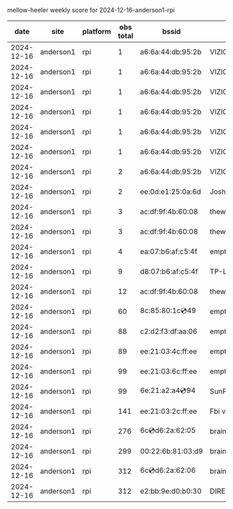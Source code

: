 mellow-heeler weekly score for 2024-12-16-anderson1-rpi

|date|site|platform|obs total|bssid|ssid|lat|lng|
|--|--|--|--|--|--|--|--|
|2024-12-16|anderson1|rpi|1|a6:6a:44:db:95:2b|VIZIOCastAudio7205|0|0|
|2024-12-16|anderson1|rpi|1|a6:6a:44:db:95:2b|VIZIOCastAudio3732|0|0|
|2024-12-16|anderson1|rpi|1|a6:6a:44:db:95:2b|VIZIOCastAudio5429|0|0|
|2024-12-16|anderson1|rpi|1|a6:6a:44:db:95:2b|VIZIOCastAudio6915|0|0|
|2024-12-16|anderson1|rpi|1|a6:6a:44:db:95:2b|VIZIOCastAudio6185|0|0|
|2024-12-16|anderson1|rpi|1|a6:6a:44:db:95:2b|VIZIOCastAudio2663|0|0|
|2024-12-16|anderson1|rpi|2|a6:6a:44:db:95:2b|VIZIOCastAudio5293|0|0|
|2024-12-16|anderson1|rpi|2|ee:0d:e1:25:0a:6d|JoshLily|0|0|
|2024-12-16|anderson1|rpi|3|ac:df:9f:4b:60:08|theweef|0|0|
|2024-12-16|anderson1|rpi|3|ac:df:9f:4b:60:08|theweef|0|0|
|2024-12-16|anderson1|rpi|4|ea:07:b6:af:c5:4f|empty_ssid|0|0|
|2024-12-16|anderson1|rpi|9|d8:07:b6:af:c5:4f|TP-Link_C54F|0|0|
|2024-12-16|anderson1|rpi|12|ac:df:9f:4b:60:08|theweef|0|0|
|2024-12-16|anderson1|rpi|60|8c:85:80:1c:cd:49|empty_ssid|0|0|
|2024-12-16|anderson1|rpi|88|c2:d2:f3:df:aa:06|empty_ssid|0|0|
|2024-12-16|anderson1|rpi|89|ee:21:03:4c:ff:ee|empty_ssid|0|0|
|2024-12-16|anderson1|rpi|99|ee:21:03:6c:ff:ee|empty_ssid|0|0|
|2024-12-16|anderson1|rpi|99|6e:21:a2:a4:cd:94|SunPower21450|0|0|
|2024-12-16|anderson1|rpi|141|ee:21:03:2c:ff:ee|Fbi van 13|0|0|
|2024-12-16|anderson1|rpi|276|6c:cd:d6:2a:62:05|braingang2_5GEXT|0|0|
|2024-12-16|anderson1|rpi|299|00:22:6b:81:03:d9|braingang2|0|0|
|2024-12-16|anderson1|rpi|312|6c:cd:d6:2a:62:06|braingang2_2GEXT|0|0|
|2024-12-16|anderson1|rpi|312|e2:bb:9e:d0:b0:30|DIRECT-9ED03030|0|0|
